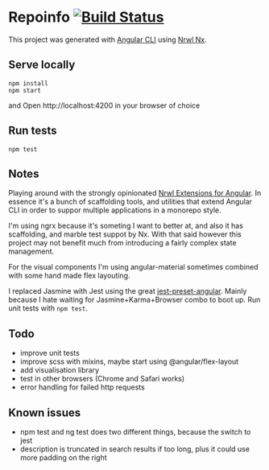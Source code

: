 # Repoinfo [![Build Status](https://travis-ci.org/khayll/repoinfo.svg?branch=master)](https://travis-ci.org/khayll/repoinfo)

This project was generated with [Angular CLI](https://github.com/angular/angular-cli) using [Nrwl Nx](https://nrwl.io/nx).

## Serve locally

```
npm install
npm start
```

and Open http://localhost:4200 in your browser of choice 

## Run tests
```
npm test
```

## Notes

Playing around with the strongly opinionated [Nrwl Extensions for Angular](https://nrwl.io/nx). In essence it's a bunch of scaffolding tools, and utilities that extend Angular CLI in order to suppor multiple applications in a monorepo style.

I'm using ngrx because it's someting I want to better at, and also it has scaffolding, and marble test suppot by Nx. With that said however this project may not benefit much from introducing a fairly complex state management.

For the visual components I'm using angular-material sometimes combined with some hand made flex layouting.

I replaced Jasmine with Jest using the great [jest-preset-angular](https://github.com/thymikee/jest-preset-angular). Mainly because I hate waiting for Jasmine+Karma+Browser combo to boot up. Run unit tests with `npm test`.

## Todo

- improve unit tests
- improve scss with mixins, maybe start using @angular/flex-layout
- add visualisation library
- test in other browsers (Chrome and Safari works) 
- error handling for failed http requests

## Known issues

- npm test and ng test does two different things, because the switch to jest
-  description is truncated in search results if too long, plus it could use more padding on the right

